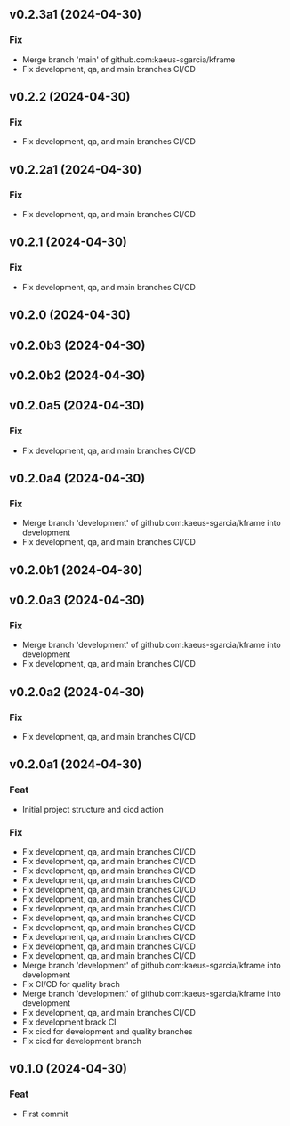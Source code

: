 ## v0.2.3a1 (2024-04-30)

### Fix

- Merge branch 'main' of github.com:kaeus-sgarcia/kframe
- Fix development, qa, and main branches CI/CD

## v0.2.2 (2024-04-30)

### Fix

- Fix development, qa, and main branches CI/CD

## v0.2.2a1 (2024-04-30)

### Fix

- Fix development, qa, and main branches CI/CD

## v0.2.1 (2024-04-30)

### Fix

- Fix development, qa, and main branches CI/CD

## v0.2.0 (2024-04-30)

## v0.2.0b3 (2024-04-30)

## v0.2.0b2 (2024-04-30)

## v0.2.0a5 (2024-04-30)

### Fix

- Fix development, qa, and main branches CI/CD

## v0.2.0a4 (2024-04-30)

### Fix

- Merge branch 'development' of github.com:kaeus-sgarcia/kframe into development
- Fix development, qa, and main branches CI/CD

## v0.2.0b1 (2024-04-30)

## v0.2.0a3 (2024-04-30)

### Fix

- Merge branch 'development' of github.com:kaeus-sgarcia/kframe into development
- Fix development, qa, and main branches CI/CD

## v0.2.0a2 (2024-04-30)

### Fix

- Fix development, qa, and main branches CI/CD

## v0.2.0a1 (2024-04-30)

### Feat

- Initial project structure and cicd action

### Fix

- Fix development, qa, and main branches CI/CD
- Fix development, qa, and main branches CI/CD
- Fix development, qa, and main branches CI/CD
- Fix development, qa, and main branches CI/CD
- Fix development, qa, and main branches CI/CD
- Fix development, qa, and main branches CI/CD
- Fix development, qa, and main branches CI/CD
- Fix development, qa, and main branches CI/CD
- Fix development, qa, and main branches CI/CD
- Fix development, qa, and main branches CI/CD
- Fix development, qa, and main branches CI/CD
- Fix development, qa, and main branches CI/CD
- Merge branch 'development' of github.com:kaeus-sgarcia/kframe into development
- Fix CI/CD for quality brach
- Merge branch 'development' of github.com:kaeus-sgarcia/kframe into development
- Fix development, qa, and main branches CI/CD
- Fix development brack CI
- Fix cicd for development and quality branches
- Fix cicd for development branch

## v0.1.0 (2024-04-30)

### Feat

- First commit
